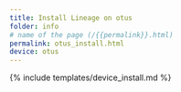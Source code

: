 ```yaml
---
title: Install Lineage on otus
folder: info
# name of the page (/{{permalink}}.html)
permalink: otus_install.html
device: otus
---
```

{% include templates/device_install.md %}
